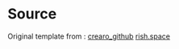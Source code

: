 # Source
Original template from : 
<a href="https://raw.githubusercontent.com/crearo/portfolio">crearo_github</a>
<a href="https://www.rish.space">rish.space</a>
